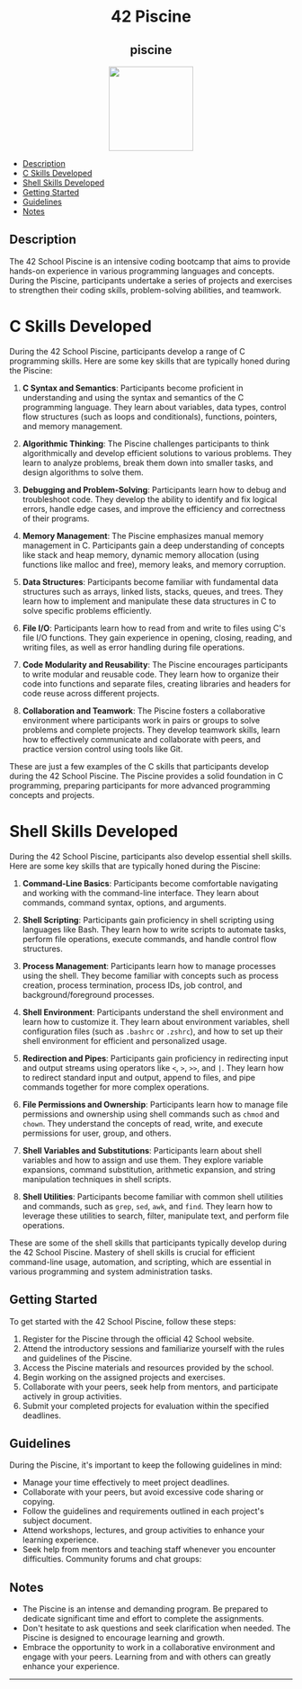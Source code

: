 <h1 align=center>
  42 Piscine
 </h1>
<h2 align=center>
  piscine
</h2>
<p align=center>
<img
  width=150px
  height=150px
  src="https://nadei.42sp.org.br/img/InsigneaP3.png"
  display=block>
</p>

- [Description](#description)
- [C Skills Developed](#c-skills-developed)
- [Shell Skills Developed](#shell-skills-developed)
- [Getting Started](#getting-started)
- [Guidelines](#guidelines)
- [Notes](#notes)

## Description
The 42 School Piscine is an intensive coding bootcamp that aims to provide hands-on experience in various programming languages and concepts. During the Piscine, participants undertake a series of projects and exercises to strengthen their coding skills, problem-solving abilities, and teamwork.

# C Skills Developed

During the 42 School Piscine, participants develop a range of C programming skills. Here are some key skills that are typically honed during the Piscine:

1. **C Syntax and Semantics**: Participants become proficient in understanding and using the syntax and semantics of the C programming language. They learn about variables, data types, control flow structures (such as loops and conditionals), functions, pointers, and memory management.

2. **Algorithmic Thinking**: The Piscine challenges participants to think algorithmically and develop efficient solutions to various problems. They learn to analyze problems, break them down into smaller tasks, and design algorithms to solve them.

3. **Debugging and Problem-Solving**: Participants learn how to debug and troubleshoot code. They develop the ability to identify and fix logical errors, handle edge cases, and improve the efficiency and correctness of their programs.

4. **Memory Management**: The Piscine emphasizes manual memory management in C. Participants gain a deep understanding of concepts like stack and heap memory, dynamic memory allocation (using functions like malloc and free), memory leaks, and memory corruption.

5. **Data Structures**: Participants become familiar with fundamental data structures such as arrays, linked lists, stacks, queues, and trees. They learn how to implement and manipulate these data structures in C to solve specific problems efficiently.

6. **File I/O**: Participants learn how to read from and write to files using C's file I/O functions. They gain experience in opening, closing, reading, and writing files, as well as error handling during file operations.

7. **Code Modularity and Reusability**: The Piscine encourages participants to write modular and reusable code. They learn how to organize their code into functions and separate files, creating libraries and headers for code reuse across different projects.

8. **Collaboration and Teamwork**: The Piscine fosters a collaborative environment where participants work in pairs or groups to solve problems and complete projects. They develop teamwork skills, learn how to effectively communicate and collaborate with peers, and practice version control using tools like Git.

These are just a few examples of the C skills that participants develop during the 42 School Piscine. The Piscine provides a solid foundation in C programming, preparing participants for more advanced programming concepts and projects.

# Shell Skills Developed

During the 42 School Piscine, participants also develop essential shell skills. Here are some key skills that are typically honed during the Piscine:

1. **Command-Line Basics**: Participants become comfortable navigating and working with the command-line interface. They learn about commands, command syntax, options, and arguments.

2. **Shell Scripting**: Participants gain proficiency in shell scripting using languages like Bash. They learn how to write scripts to automate tasks, perform file operations, execute commands, and handle control flow structures.

3. **Process Management**: Participants learn how to manage processes using the shell. They become familiar with concepts such as process creation, process termination, process IDs, job control, and background/foreground processes.

4. **Shell Environment**: Participants understand the shell environment and learn how to customize it. They learn about environment variables, shell configuration files (such as `.bashrc` or `.zshrc`), and how to set up their shell environment for efficient and personalized usage.

5. **Redirection and Pipes**: Participants gain proficiency in redirecting input and output streams using operators like `<`, `>`, `>>`, and `|`. They learn how to redirect standard input and output, append to files, and pipe commands together for more complex operations.

6. **File Permissions and Ownership**: Participants learn how to manage file permissions and ownership using shell commands such as `chmod` and `chown`. They understand the concepts of read, write, and execute permissions for user, group, and others.

7. **Shell Variables and Substitutions**: Participants learn about shell variables and how to assign and use them. They explore variable expansions, command substitution, arithmetic expansion, and string manipulation techniques in shell scripts.

8. **Shell Utilities**: Participants become familiar with common shell utilities and commands, such as `grep`, `sed`, `awk`, and `find`. They learn how to leverage these utilities to search, filter, manipulate text, and perform file operations.

These are some of the shell skills that participants typically develop during the 42 School Piscine. Mastery of shell skills is crucial for efficient command-line usage, automation, and scripting, which are essential in various programming and system administration tasks.

## Getting Started
To get started with the 42 School Piscine, follow these steps:

1. Register for the Piscine through the official 42 School website.
2. Attend the introductory sessions and familiarize yourself with the rules and guidelines of the Piscine.
3. Access the Piscine materials and resources provided by the school.
4. Begin working on the assigned projects and exercises.
5. Collaborate with your peers, seek help from mentors, and participate actively in group activities.
6. Submit your completed projects for evaluation within the specified deadlines.

## Guidelines
During the Piscine, it's important to keep the following guidelines in mind:

- Manage your time effectively to meet project deadlines.
- Collaborate with your peers, but avoid excessive code sharing or copying.
- Follow the guidelines and requirements outlined in each project's subject document.
- Attend workshops, lectures, and group activities to enhance your learning experience.
- Seek help from mentors and teaching staff whenever you encounter difficulties.
Community forums and chat groups: <List of forums and chat groups where you can seek help and discuss coding questions>

## Notes
- The Piscine is an intense and demanding program. Be prepared to dedicate significant time and effort to complete the assignments.
- Don't hesitate to ask questions and seek clarification when needed. The Piscine is designed to encourage learning and growth.
- Embrace the opportunity to work in a collaborative environment and engage with your peers. Learning from and with others can greatly enhance your experience.

---
